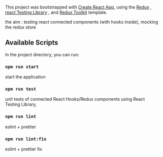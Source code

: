 This project was bootstrapped with [Create React App](https://github.com/facebook/create-react-app), 
using the [Redux](https://redux.js.org/) , [react Testing Library](https://testing-library.com/docs/react-testing-library/intro/) , and [Redux Toolkit](https://redux-toolkit.js.org/) template.

the aim : testing react connected components  (with hooks inside), mocking the redux store

## Available Scripts

In the project directory, you can run:
### `npm run start`
start the application

### `npm run test`

unit tests of connected React Hooks/Redux components using React Testing Library,

### `npm run lint`
eslint + prettier

### `npm run lint:fix`
eslint + prettier fix




